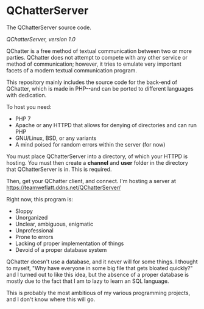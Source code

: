 # QChatterServer
The QChatterServer source code.

*QChatterServer, version 1.0*

QChatter is a free method of textual communication between two or more parties. QChatter does not attempt to compete with any other service or method of communication; however, it tries to emulate very important facets of a modern textual communication program.

This repository mainly includes the source code for the back-end of QChatter, which is made in PHP--and can be ported to different languages with dedication.


To host you need:

 - PHP 7
 - Apache or any HTTPD that allows for denying of directories and can run PHP
 - GNU/Linux, BSD, or any variants
 - A mind poised for random errors within the server (for now)
 
 You must place QChatterServer into a directory, of which your HTTPD is hosting. You must then create a **channel** and **user** folder in the directory that QChatterServer is in. This is required.

Then, get your QChatter client, and connect. I'm hosting a server at https://teamweflatt.ddns.net/QChatterServer/


Right now, this program is:

 - Sloppy
 - Unorganized
 - Unclear, ambiguous, enigmatic
 - Unprofessional
 - Prone to errors
 - Lacking of proper implementation of things
 - Devoid of a proper database system
 
 QChatter doesn't use a database, and it never will for some things. I thought to myself, "Why have everyone in some big file that gets bloated quickly?" and I turned out to like this idea, but the absence of a proper database is mostly due to the fact that I am to lazy to learn an SQL language.

This is probably the most ambitious of my various programming projects, and I don't know where this will go.

 
